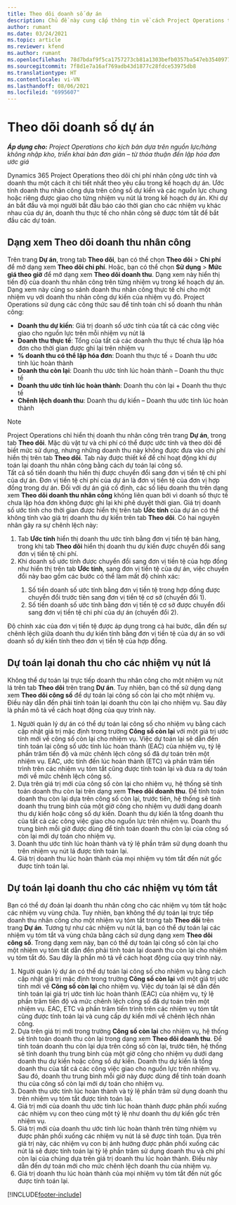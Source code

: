 ```yaml
---
title: Theo dõi doanh số dự án
description: Chủ đề này cung cấp thông tin về cách Project Operations theo dõi tiến độ dựa trên doanh thu nhân công của một dự án.
author: rumant
ms.date: 03/24/2021
ms.topic: article
ms.reviewer: kfend
ms.author: rumant
ms.openlocfilehash: 78d7bdaf9f5ca1757273cb81a1303befb0357ba547eb354097786fc3c38962b9
ms.sourcegitcommit: 7f8d1e7a16af769adb43d1877c28fdce53975db8
ms.translationtype: HT
ms.contentlocale: vi-VN
ms.lasthandoff: 08/06/2021
ms.locfileid: "6995607"
---
```

# <a name="project-sales-tracking"></a>Theo dõi doanh số dự án

_**Áp dụng cho:** Project Operations cho kịch bản dựa trên nguồn lực/hàng không nhập kho, triển khai bản đơn giản – từ thỏa thuận đến lập hóa đơn ước giá_

Dynamics 365 Project Operations theo dõi chi phí nhân công ước tính và doanh thu một cách ít chi tiết nhất theo yêu cầu trong kế hoạch dự án. Ước tính doanh thu nhân công dựa trên công số dự kiến và các nguồn lực chung hoặc riêng được giao cho từng nhiệm vụ nút lá trong kế hoạch dự án. Khi dự án bắt đầu và mọi người bắt đầu báo cáo thời gian cho các nhiệm vụ khác nhau của dự án, doanh thu thực tế cho nhân công sẽ được tóm tắt để bắt đầu các dự toán.

## <a name="labor-revenue-tracking-view"></a>Dạng xem Theo dõi doanh thu nhân công

Trên trang **Dự án**, trong tab **Theo dõi**, bạn có thể chọn **Theo dõi** > **Chi phí** để mở dạng xem **Theo dõi chi phí**. Hoặc, bạn có thể chọn **Sử dụng** > **Mức giá theo giờ** để mở dạng xem **Theo dõi doanh thu**. Dạng xem này hiển thị tiến độ của doanh thu nhân công trên từng nhiệm vụ trong kế hoạch dự án. Dạng xem này cũng so sánh doanh thu nhân công thực tế chi cho một nhiệm vụ với doanh thu nhân công dự kiến của nhiệm vụ đó. Project Operations sử dụng các công thức sau để tính toán chỉ số doanh thu nhân công:

- **Doanh thu dự kiến**: Giá trị doanh số ước tính của tất cả các công việc giao cho nguồn lực trên mỗi nhiệm vụ nút lá
- **Doanh thu thực tế**: Tổng của tất cả các doanh thu thực tế chưa lập hóa đơn cho thời gian được ghi lại trên nhiệm vụ
- **% doanh thu có thể lập hóa đơn**: Doanh thu thực tế ÷ Doanh thu ước tính lúc hoàn thành
- **Doanh thu còn lại**: Doanh thu ước tính lúc hoàn thành – Doanh thu thực tế
- **Doanh thu ước tính lúc hoàn thành**: Doanh thu còn lại + Doanh thu thực tế
- **Chênh lệch doanh thu**: Doanh thu dự kiến – Doanh thu ước tính lúc hoàn thành


> [!NOTE]
> Project Operations chỉ hiển thị doanh thu nhân công trên trang **Dự án**, trong tab **Theo dõi**. Mặc dù vật tư và chi phí có thể được ước tính và theo dõi để biết mức sử dụng, nhưng những doanh thu này không được đưa vào chi phí hiển thị trên tab **Theo dõi**. Tab này được thiết kế để chỉ hoạt động khi dự toán lại doanh thu nhân công bằng cách dự toán lại công số.  
> Tất cả số tiền doanh thu hiển thị được chuyển đổi sang đơn vị tiền tệ chi phí của dự án. Đơn vị tiền tệ chi phí của dự án là đơn vị tiền tệ của đơn vị hợp đồng trong dự án. Đối với dự án giá cố định, các số liệu doanh thu trên dạng xem **Theo dõi doanh thu nhân công** không liên quan bởi vì doanh số thực tế chưa lập hóa đơn không được ghi lại khi phê duyệt thời gian.
> Giá trị doanh số ước tính cho thời gian được hiển thị trên tab **Ước tính** của dự án có thể không tính vào giá trị doanh thu dự kiến trên tab **Theo dõi**. Có hai nguyên nhân gây ra sự chênh lệch này:
><ol>
   ><li> Tab <b>Ước tính</b> hiển thị doanh thu ước tính bằng đơn vị tiền tệ bán hàng, trong khi tab <b>Theo dõi</b> hiển thị doanh thu dự kiến được chuyển đổi sang đơn vị tiền tệ chi phí. </li>
   ><li> Khi doanh số ước tính được chuyển đổi sang đơn vị tiền tệ của hợp đồng như hiển thị trên tab <b>Ước tính</b>, sang đơn vị tiền tệ của dự án, việc chuyển đổi này bao gồm các bước có thể làm mất độ chính xác: </li>
><ol>
><li> Số tiền doanh số ước tính bằng đơn vị tiền tệ trong hợp đồng được chuyển đổi trước tiên sang đơn vị tiền tệ cơ sở (chuyển đổi 1).</li>
><li> Số tiền doanh số ước tính bằng đơn vị tiền tệ cơ sở được chuyển đổi sang đơn vị tiền tệ chi phí của dự án (chuyển đổi 2). </li>
></ol>
></ol>
> Độ chính xác của đơn vị tiền tệ được áp dụng trong cả hai bước, dẫn đến sự chênh lệch giữa doanh thu dự kiến tính bằng đơn vị tiền tệ của dự án so với doanh số dự kiến tính theo đơn vị tiền tệ của hợp đồng.
   

## <a name="reprojecting-revenues-on-leaf-node-tasks"></a>Dự toán lại donah thu cho các nhiệm vụ nút lá

Không thể dự toán lại trực tiếp doanh thu nhân công cho một nhiệm vụ nút lá trên tab **Theo dõi** trên trang **Dự án**. Tuy nhiên, bạn có thể sử dụng dạng xem **Theo dõi công số** để dự toán lại công số còn lại cho một nhiệm vụ. Điều này dẫn đến phải tính toán lại doanh thu còn lại cho nhiệm vụ. Sau đây là phần mô tả về cách hoạt động của quy trình này.

1. Người quản lý dự án có thể dự toán lại công số cho nhiệm vụ bằng cách cập nhật giá trị mặc định trong trường **Công số còn lại** với một giá trị ước tính mới về công số còn lại cho nhiệm vụ. Việc dự toán lại sẽ dẫn đến tính toán lại công số ước tính lúc hoàn thành (EAC) của nhiệm vụ, tỷ lệ phần trăm tiến độ và mức chênh lệch công số đã dự toán trên một nhiệm vụ. EAC, ước tính đến lúc hoàn thành (ETC) và phần trăm tiến trình trên các nhiệm vụ tóm tắt cũng được tính toán lại và đưa ra dự toán mới về mức chênh lệch công số.
2. Dựa trên giá trị mới của công số còn lại cho nhiệm vụ, hệ thống sẽ tính toán doanh thu còn lại trên dạng xem **Theo dõi doanh thu**. Để tính toán doanh thu còn lại dựa trên công số còn lại, trước tiên, hệ thống sẽ tính doanh thu trung bình của một giờ công cho nhiệm vụ dưới dạng doanh thu dự kiến hoặc công số dự kiến. Doanh thu dự kiến là tổng doanh thu của tất cả các công việc giao cho nguồn lực trên nhiệm vụ. Doanh thu trung bình mỗi giờ được dùng để tính toán doanh thu còn lại của công số còn lại mới dự toán cho nhiệm vụ.
3. Doanh thu ước tính lúc hoàn thành và tỷ lệ phần trăm sử dụng doanh thu trên nhiệm vụ nút lá được tính toán lại.
4. Giá trị doanh thu lúc hoàn thành của mọi nhiệm vụ tóm tắt đến nút gốc được tính toán lại.

## <a name="reprojecting-revenues-on-summary-tasks"></a>Dự toán lại doanh thu cho các nhiệm vụ tóm tắt

Bạn có thể dự đoán lại doanh thu nhân công cho các nhiệm vụ tóm tắt hoặc các nhiệm vụ vùng chứa. Tuy nhiên, bạn không thể dự toán lại trực tiếp doanh thu nhân công cho một nhiệm vụ tóm tắt trong tab **Theo dõi** trên trang **Dự án**. Tương tự như các nhiệm vụ nút lá, bạn có thể dự toán lại các nhiệm vụ tóm tắt và vùng chứa bằng cách sử dụng dạng xem **Theo dõi công số**. Trong dạng xem này, bạn có thể dự toán lại công số còn lại cho một nhiệm vụ tóm tắt dẫn đến phải tính toán lại doanh thu còn lại cho nhiệm vụ tóm tắt đó. Sau đây là phần mô tả về cách hoạt động của quy trình này.

1. Người quản lý dự án có thể dự toán lại công số cho nhiệm vụ bằng cách cập nhật giá trị mặc định trong trường **Công số còn lại** với một giá trị ước tính mới về **Công số còn lại** cho nhiệm vụ. Việc dự toán lại sẽ dẫn đến tính toán lại giá trị ước tính lúc hoàn thành (EAC) của nhiệm vụ, tỷ lệ phần trăm tiến độ và mức chênh lệch công số đã dự toán trên một nhiệm vụ. EAC, ETC và phần trăm tiến trình trên các nhiệm vụ tóm tắt cũng được tính toán lại và cung cấp dự kiến mới về chênh lệch nhân công.
2. Dựa trên giá trị mới trong trường **Công số còn lại** cho nhiệm vụ, hệ thống sẽ tính toán doanh thu còn lại trong dạng xem **Theo dõi doanh thu**. Để tính toán doanh thu còn lại dựa trên công số còn lại, trước tiên, hệ thống sẽ tính doanh thu trung bình của một giờ công cho nhiệm vụ dưới dạng doanh thu dự kiến hoặc công số dự kiến. Doanh thu dự kiến là tổng doanh thu của tất cả các công việc giao cho nguồn lực trên nhiệm vụ. Sau đó, doanh thu trung bình mỗi giờ này được dùng để tính toán doanh thu của công số còn lại mới dự toán cho nhiệm vụ.
3. Doanh thu ước tính lúc hoàn thành và tỷ lệ phần trăm sử dụng doanh thu trên nhiệm vụ tóm tắt được tính toán lại.
4. Giá trị mới của doanh thu ước tính lúc hoàn thành được phân phối xuống các nhiệm vụ con theo cùng một tỷ lệ như doanh thu dự kiến gốc trên nhiệm vụ.
5. Giá trị mới của doanh thu ước tính lúc hoàn thành trên từng nhiệm vụ được phân phối xuống các nhiệm vụ nút lá sẽ được tính toán. Dựa trên giá trị này, các nhiệm vụ con bị ảnh hưởng được phân phối xuống các nút lá sẽ được tính toán lại tỷ lệ phần trăm sử dụng doanh thu và chi phí còn lại của chúng dựa trên giá trị doanh thu lúc hoàn thành. Điều này dẫn đến dự toán mới cho mức chênh lệch doanh thu của nhiệm vụ. 
6. Giá trị doanh thu lúc hoàn thành của mọi nhiệm vụ tóm tắt đến nút gốc được tính toán lại.


[!INCLUDE[footer-include](../includes/footer-banner.md)]

